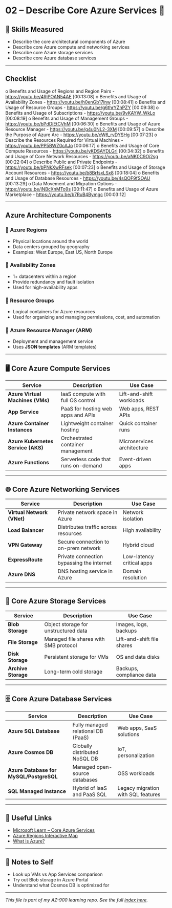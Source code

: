 # 02 – Describe Core Azure Services 🔧

## 🎯 Skills Measured

- Describe the core architectural components of Azure
- Describe core Azure compute and networking services
- Describe core Azure storage services
- Describe core Azure database services

---
## Checklist
o Benefits and Usage of Regions and Region Pairs - https://youtu.be/4RjPOAN54AE [00:13:08]
o Benefits and Usage of Availability Zones - https://youtu.be/h0enGb17lnw [00:08:41]
o Benefits and Usage of Resource Groups - https://youtu.be/g6thrYZhPZY [00:09:38]
o Benefits and Usage of Subscriptions - https://youtu.be/9vKAYW_WkLo [00:08:19]
o Benefits and Usage of Management Groups - https://youtu.be/bPdDiEtCVhM [00:06:30]
o Benefits and Usage of Azure Resource Manager - https://youtu.be/g4u0NL2-3XM [00:09:57]
o Describe the Purpose of Azure Arc - https://youtu.be/cW6_rvDYSHg [00:07:23]
o Describe the Resources Required for Virtual Machines - https://youtu.be/PP5BWZ0cAJo [00:06:17]
o Benefits and Usage of Core Compute Resources - https://youtu.be/yKDSAYDLGrI [00:34:32]
o Benefits and Usage of Core Network Resources - https://youtu.be/aNK0C9Oj2sg [00:22:04]
o Describe Public and Private Endpoints - https://youtu.be/bPNkXwRFsek [00:07:23]
o Benefits and Usage of Storage Account Resources - https://youtu.be/b8BrfsxLSx8 [00:18:04]
o Benefits and Usage of Database Resources - https://youtu.be/4sQOF9fSOAU [00:13:29]
o Data Movement and Migration Options - https://youtu.be/jNBcXnMTo9s [00:11:47]
o Benefits and Usage of Azure Marketplace - https://youtu.be/b7RuB4Bymgc [00:03:12]

---

## Azure Architecture Components

### 🔹 Azure Regions
- Physical locations around the world
- Data centers grouped by geography
- Examples: West Europe, East US, North Europe

### 🔹 Availability Zones
- 1+ datacenters within a region
- Provide redundancy and fault isolation
- Used for high-availability apps

### 🔹 Resource Groups
- Logical containers for Azure resources
- Used for organizing and managing permissions, cost, and automation

### 🔹 Azure Resource Manager (ARM)
- Deployment and management service
- Uses **JSON templates** (ARM templates)

---

## 🖥️ Core Azure Compute Services

| Service | Description | Use Case |
|--------|-------------|----------|
| **Azure Virtual Machines (VMs)** | IaaS compute with full OS control | Lift-and-shift workloads |
| **App Service** | PaaS for hosting web apps and APIs | Web apps, REST APIs |
| **Azure Container Instances** | Lightweight container hosting | Quick container runs |
| **Azure Kubernetes Service (AKS)** | Orchestrated container management | Microservices architecture |
| **Azure Functions** | Serverless code that runs on-demand | Event-driven apps |

---

## 🌐 Core Azure Networking Services

| Service | Description | Use Case |
|--------|-------------|----------|
| **Virtual Network (VNet)** | Private network space in Azure | Network isolation |
| **Load Balancer** | Distributes traffic across resources | High availability |
| **VPN Gateway** | Secure connection to on-prem network | Hybrid cloud |
| **ExpressRoute** | Private connection bypassing the internet | Low-latency critical apps |
| **Azure DNS** | DNS hosting service in Azure | Domain resolution |

---

## 💾 Core Azure Storage Services

| Service | Description | Use Case |
|--------|-------------|----------|
| **Blob Storage** | Object storage for unstructured data | Images, logs, backups |
| **File Storage** | Managed file shares with SMB protocol | Lift-and-shift file shares |
| **Disk Storage** | Persistent storage for VMs | OS and data disks |
| **Archive Storage** | Long-term cold storage | Backups, compliance data |

---

## 🗄️ Core Azure Database Services

| Service | Description | Use Case |
|--------|-------------|----------|
| **Azure SQL Database** | Fully managed relational DB (PaaS) | Web apps, SaaS solutions |
| **Azure Cosmos DB** | Globally distributed NoSQL DB | IoT, personalization |
| **Azure Database for MySQL/PostgreSQL** | Managed open-source databases | OSS workloads |
| **SQL Managed Instance** | Hybrid of IaaS and PaaS SQL | Legacy migration with SQL features |

---

## 📎 Useful Links

- [Microsoft Learn – Core Azure Services](https://learn.microsoft.com/en-us/training/modules/azure-architecture-fundamentals/)
- [Azure Regions Interactive Map](https://azure.microsoft.com/en-us/explore/global-infrastructure/geographies/)
- [What is Azure?](https://azure.microsoft.com/en-us/resources/cloud-computing-dictionary/what-is-azure/)

---

## 📌 Notes to Self

- Look up VMs vs App Services comparison
- Try out Blob storage in Azure Portal
- Understand what Cosmos DB is optimized for

---

_This file is part of my AZ-900 learning repo. See the full [index here](README.md)._
